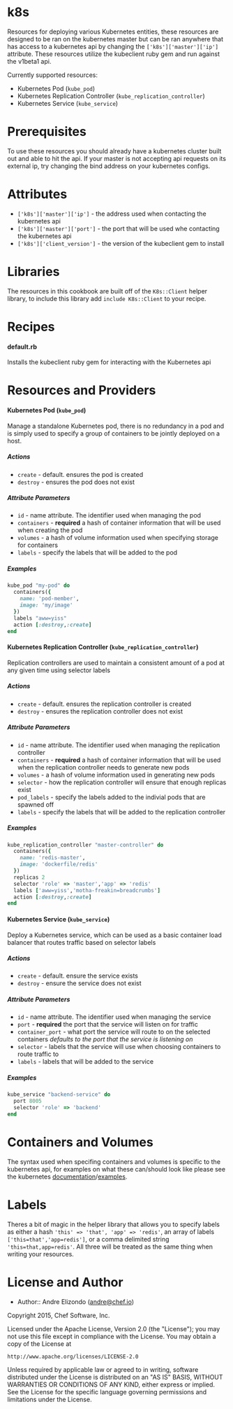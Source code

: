 # k8s

Resources for deploying various Kubernetes entities, these resources are designed to be ran on the kubernetes master but can be ran anywhere that has access to a kubernetes api by changing the `['k8s']['master']['ip']` attribute. These resources utilize the kubeclient ruby gem and run against the v1beta1 api.

Currently supported resources:

  * Kubernetes Pod (`kube_pod`)
  * Kubernetes Replication Controller (`kube_replication_controller`)
  * Kubernetes Service (`kube_service`)

# Prerequisites
To use these resources you should already have a kubernetes cluster built out and able to hit the api. If your master is not accepting api requests on its external ip, try changing the bind address on your kubernetes configs.

# Attributes
  * `['k8s']['master']['ip']` - the address used when contacting the kubernetes api
  * `['k8s']['master']['port']` - the port that will be used whe contacting the kubernetes api
  * `['k8s']['client_version']` - the version of the kubeclient gem to install

# Libraries
The resources in this cookbook are built off of the `K8s::Client` helper library, to include this library add `include K8s::Client` to your recipe.

# Recipes

#### default.rb
Installs the kubeclient ruby gem for interacting with the Kubernetes api

# Resources and Providers 

#### Kubernetes Pod (`kube_pod`)
Manage a standalone Kubernetes pod, there is no redundancy in a pod and is simply used to specify a group of containers to be jointly deployed on a host.

##### Actions
  * `create` - default. ensures the pod is created
  * `destroy` - ensures the pod does not exist

##### Attribute Parameters
  * `id` - name attribute. The identifier used when managing the pod
  * `containers` - **required** a hash of container information that will be used when creating the pod
  * `volumes` - a hash of volume information used when specifying storage for containers
  * `labels` - specify the labels that will be added to the pod

##### Examples
```ruby
kube_pod "my-pod" do
  containers({
    name: 'pod-member',
    image: 'my/image'
  })
  labels "aww=yiss"
  action [:destroy,:create]
end
```

#### Kubernetes Replication Controller (`kube_replication_controller`)
Replication controllers are used to maintain a consistent amount of a pod at any given time using selector labels

##### Actions
  * `create` - default. ensures the replication controller is created
  * `destroy` - ensures the replication controller does not exist

##### Attribute Parameters
  * `id` - name attribute. The identifier used when managing the replication controller
  * `containers` - **required** a hash of container information that will be used when the replication controller needs to generate new pods
  * `volumes` - a hash of volume information used in generating new pods
  * `selector` - how the replication controller will ensure that enough replicas exist
  * `pod_labels` - specify the labels added to the indivial pods that are spawned off
  * `labels` - specify the labels that will be added to the replication controller

##### Examples
```ruby
kube_replication_controller "master-controller" do
  containers({
    name: 'redis-master',
    image: 'dockerfile/redis'
  })
  replicas 2
  selector 'role' => 'master','app' => 'redis'
  labels ['aww=yiss','motha-freakin=breadcrumbs']
  action [:destroy,:create]
end
```
    
#### Kubernetes Service (`kube_service`)
Deploy a Kubernetes service, which can be used as a basic container load balancer that routes traffic based on selector labels

##### Actions
  * `create` - default. ensure the service exists
  * `destroy` - ensure the service does not exist

##### Attribute Parameters
  * `id` - name attribute. The identifier used when managing the service
  * `port` - **required** the port that the service will listen on for traffic
  * `container_port` - what port the service will route to on the selected containers *defaults to the port that the service is listening on*
  * `selector` - labels that the service will use when choosing containers to route traffic to
  * `labels` - labels that will be added to the service
  
##### Examples
```ruby
kube_service "backend-service" do
  port 8005
  selector 'role' => 'backend'
end
```

# Containers and Volumes
The syntax used when specifing containers and volumes is specific to the kubernetes api, for examples on what these can/should look like please see the kubernetes [documentation](https://github.com/GoogleCloudPlatform/kubernetes/tree/master/docs)/[examples](https://github.com/GoogleCloudPlatform/kubernetes/tree/master/examples). 

# Labels
Theres a bit of magic in the helper library that allows you to specify labels as either a hash `'this' => 'that', 'app' => 'redis'`, an array of labels `['this=that','app=redis']`, or a comma delimited string `'this=that,app=redis'`. All three will be treated as the same thing when writing your resources.

# License and Author

* Author:: Andre Elizondo (<andre@chef.io>)

Copyright 2015, Chef Software, Inc.

Licensed under the Apache License, Version 2.0 (the "License");
you may not use this file except in compliance with the License.
You may obtain a copy of the License at

    http://www.apache.org/licenses/LICENSE-2.0

Unless required by applicable law or agreed to in writing, software
distributed under the License is distributed on an "AS IS" BASIS,
WITHOUT WARRANTIES OR CONDITIONS OF ANY KIND, either express or implied.
See the License for the specific language governing permissions and
limitations under the License.

